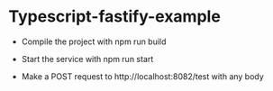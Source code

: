 # Typescript-fastify-example

* Compile the project with npm run build

* Start the service with npm run start

* Make a POST request to http://localhost:8082/test with any body
